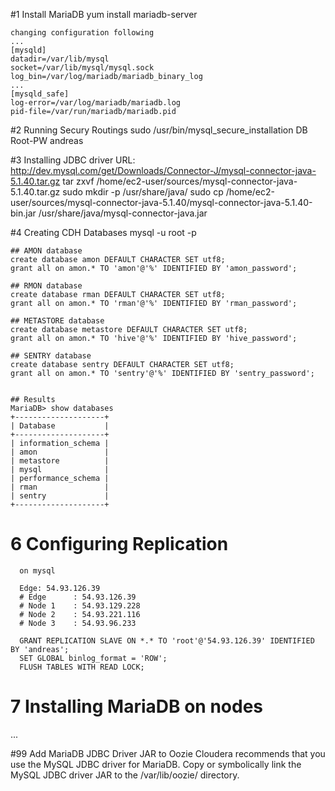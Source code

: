 #1 Install MariaDB
    yum install mariadb-server

    changing configuration following
    ...
    [mysqld]
    datadir=/var/lib/mysql
    socket=/var/lib/mysql/mysql.sock
    log_bin=/var/log/mariadb/mariadb_binary_log
    ...
    [mysqld_safe]
    log-error=/var/log/mariadb/mariadb.log
    pid-file=/var/run/mariadb/mariadb.pid

  
#2 Running Secury Routings
    sudo /usr/bin/mysql_secure_installation
    DB Root-PW        andreas
  
#3 Installing JDBC driver
    URL: http://dev.mysql.com/get/Downloads/Connector-J/mysql-connector-java-5.1.40.tar.gz
    tar zxvf /home/ec2-user/sources/mysql-connector-java-5.1.40.tar.gz
    sudo mkdir -p /usr/share/java/
    sudo cp /home/ec2-user/sources/mysql-connector-java-5.1.40/mysql-connector-java-5.1.40-bin.jar /usr/share/java/mysql-connector-java.jar
   
#4 Creating CDH Databases
    mysql -u root -p
   
    ## AMON database
    create database amon DEFAULT CHARACTER SET utf8;
    grant all on amon.* TO 'amon'@'%' IDENTIFIED BY 'amon_password';
    
    ## RMON database
    create database rman DEFAULT CHARACTER SET utf8;
    grant all on amon.* TO 'rman'@'%' IDENTIFIED BY 'rman_password';
    
    ## METASTORE database
    create database metastore DEFAULT CHARACTER SET utf8;
    grant all on amon.* TO 'hive'@'%' IDENTIFIED BY 'hive_password';
    
    ## SENTRY database
    create database sentry DEFAULT CHARACTER SET utf8;
    grant all on amon.* TO 'sentry'@'%' IDENTIFIED BY 'sentry_password';
    
    
    ## Results 
    MariaDB> show databases
    +--------------------+
    | Database           |
    +--------------------+
    | information_schema |
    | amon               |
    | metastore          |
    | mysql              |
    | performance_schema |
    | rman               |
    | sentry             |
    +--------------------+

# 6 Configuring Replication
      on mysql
      
      Edge: 54.93.126.39
      # Edge      : 54.93.126.39
      # Node 1    : 54.93.129.228
      # Node 2    : 54.93.221.116
      # Node 3    : 54.93.96.233

      GRANT REPLICATION SLAVE ON *.* TO 'root'@'54.93.126.39' IDENTIFIED BY 'andreas';
      SET GLOBAL binlog_format = 'ROW';
      FLUSH TABLES WITH READ LOCK;

# 7 Installing MariaDB on nodes

...


#99 Add  MariaDB JDBC Driver JAR to Oozie
Cloudera recommends that you use the MySQL JDBC driver for MariaDB. 
Copy or symbolically link the MySQL JDBC driver JAR to the /var/lib/oozie/ directory.


    
